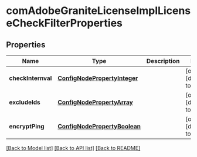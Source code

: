 # comAdobeGraniteLicenseImplLicenseCheckFilterProperties

## Properties
Name | Type | Description | Notes
------------ | ------------- | ------------- | -------------
**checkInternval** | [**ConfigNodePropertyInteger**](ConfigNodePropertyInteger.md) |  | [optional] [default to null]
**excludeIds** | [**ConfigNodePropertyArray**](ConfigNodePropertyArray.md) |  | [optional] [default to null]
**encryptPing** | [**ConfigNodePropertyBoolean**](ConfigNodePropertyBoolean.md) |  | [optional] [default to null]

[[Back to Model list]](../README.md#documentation-for-models) [[Back to API list]](../README.md#documentation-for-api-endpoints) [[Back to README]](../README.md)


